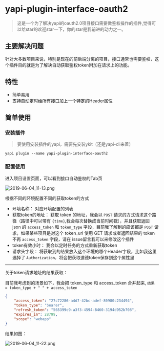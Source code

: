 # yapi-plugin-interface-oauth2

> 这是一个为了解决yapi的oauth2.0项目接口需要做鉴权操作的插件,觉得可以给star的欢迎star一下，你的star是我前进的动力之一。

## 主要解决问题

针对大多数项目来说，特别是现在的前后端分离的项目，接口通常也需要鉴权，这个插件目的就是为了解决自动获取鉴权token附加在请求上的功能。

## 特性

- 简单易用
- 支持自动定时给所有接口加上一个特定的Header属性

## 简单使用

### 安装插件

> 要使用安装插件的yapi，需要先安装ykit（还是yapi-cli来着）

```shell
yapi plugin --name yapi-plugin-interface-oauth2
```

### 配置使用

进入项目设置页面，可以看到接口自动鉴权的Tab页

![2019-06-04_11-13.png](https://i.loli.net/2019/06/04/5cf5e22ba5d5b69778.png)

根据不同的环境配置不同的获取token的方式

- 环境名称： 对应环境配置的列表
- 获取token的地址： 获取 token 的地址，我会以 `POST` 请求的方式请求这个路径（路径中可以带有 `{time}`,我会每次替换成当前时间戳），并且获取返回 json 的 `access_token` 和 `token_type` 字段，目前我了解到的应该都是 `POST` 请求，如果某些项目是对这个 token_url 使用 GET 请求或者返回结果的 token 不再 `access_token` 字段，请在 issue留言我可以来修改这个插件
- token有效小时： 我会以定时任务的方式重新获取token
- 请求头字段： 将获取到的结果放入这个环境的哪个Header字段，比如我这里选择了 `Authorization`，将会把获取道德token保存到这个属性里

---

关于token请求地址的结果获取：

目前我考虑到的场景如下，我会把 token_type 和 access_token 合并起来, `结果 = token_type + " " + access_token`

```json
{
    "access_token": "27c72286-a4d7-42bc-adef-80980c234494",
    "token_type": "bearer",
    "refresh_token": "565399c9-a3f3-4594-8460-3194d952b708",
    "expires_in": 28799,
    "scope": "webapp"
}
```

结果如图：

![2019-06-04_11-22.png](https://i.loli.net/2019/06/04/5cf5e409a1acd22891.png)
